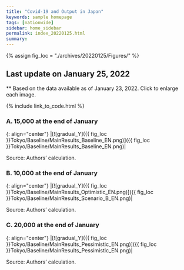 ```yaml
---
title: "Covid-19 and Output in Japan"
keywords: sample homepage
tags: [nationwide]
sidebar: home_sidebar
permalink: index_20220125.html
summary:
---
```


{% assign fig_loc = "./archives/20220125/Figures/" %}

## Last update on January 25, 2022
** Based on the data available as of January 23, 2022. Click to enlarge each image.

{% include link_to_code.html %}







### A. 15,000 at the end of January

{: align="center"}
|[![gradual_Y]({{ fig_loc }}Tokyo/Baseline/MainResults_Baseline_EN.png)]({{ fig_loc }}Tokyo/Baseline/MainResults_Baseline_EN.png)|

Source: Authors’ calculation.

### B. 10,000 at the end of January

{: align="center"}
|[![gradual_Y]({{ fig_loc }}Tokyo/Baseline/MainResults_Optimistic_EN.png)]({{ fig_loc }}Tokyo/Baseline/MainResults_Scenario_B_EN.png)|

Source: Authors’ calculation.

### C. 20,000 at the end of January

{: align="center"}
|[![gradual_Y]({{ fig_loc }}Tokyo/Baseline/MainResults_Pessimistic_EN.png)]({{ fig_loc }}Tokyo/Baseline/MainResults_Pessimistic_EN.png)|

Source: Authors’ calculation.



